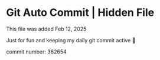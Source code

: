 # Git Auto Commit | Hidden File

This file was added Feb 12, 2025

Just for fun and keeping my daily git commit active 🤪

commit number: 362654
